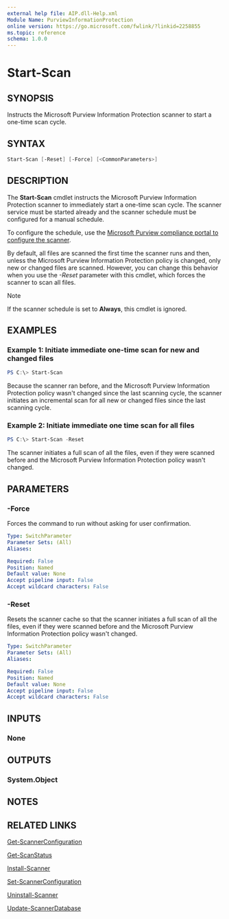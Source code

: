 ```yaml
---
external help file: AIP.dll-Help.xml
Module Name: PurviewInformationProtection
online version: https://go.microsoft.com/fwlink/?linkid=2258855
ms.topic: reference
schema: 1.0.0
---
```


# Start-Scan

## SYNOPSIS

Instructs the Microsoft Purview Information Protection scanner to start a one-time scan cycle. 

## SYNTAX

```powershell
Start-Scan [-Reset] [-Force] [<CommonParameters>]
```

## DESCRIPTION
The **Start-Scan** cmdlet instructs the Microsoft Purview Information Protection scanner to immediately start a one-time scan cycle. The scanner service must be started already and the scanner schedule must be configured for a manual schedule. 

To configure the schedule, use the [Microsoft Purview compliance portal to configure the scanner](/azure/information-protection/deploy-aip-scanner).

By default, all files are scanned the first time the scanner runs and then, unless the Microsoft Purview Information Protection policy is changed, only new or changed files are scanned. However, you can change this behavior when you use the *-Reset* parameter with this cmdlet, which forces the scanner to scan all files.
  
> [!NOTE]
> If the scanner schedule is set to **Always**, this cmdlet is ignored.
>
## EXAMPLES

### Example 1: Initiate immediate one-time scan for new and changed files
```powershell
PS C:\> Start-Scan
```

Because the scanner ran before, and the Microsoft Purview Information Protection policy wasn't changed since the last scanning cycle, the scanner initiates an incremental scan for all new or changed files since the last scanning cycle.

### Example 2: Initiate immediate one time scan for all files
```powershell
PS C:\> Start-Scan -Reset
```

The scanner initiates a full scan of all the files, even if they were scanned before and the Microsoft Purview Information Protection policy wasn't changed.

## PARAMETERS

### -Force

Forces the command to run without asking for user confirmation.

```yaml
Type: SwitchParameter
Parameter Sets: (All)
Aliases:

Required: False
Position: Named
Default value: None
Accept pipeline input: False
Accept wildcard characters: False
```

### -Reset

Resets the scanner cache so that the scanner initiates a full scan of all the files, even if they were scanned before and the Microsoft Purview Information Protection policy wasn't changed.

```yaml
Type: SwitchParameter
Parameter Sets: (All)
Aliases:

Required: False
Position: Named
Default value: None
Accept pipeline input: False
Accept wildcard characters: False
```

## INPUTS

### None

## OUTPUTS

### System.Object

## NOTES

## RELATED LINKS

[Get-ScannerConfiguration](Get-ScannerConfiguration.md)

[Get-ScanStatus](Get-ScanStatus.md)

[Install-Scanner](Install-Scanner.md)

[Set-ScannerConfiguration](Set-ScannerConfiguration.md)

[Uninstall-Scanner](Uninstall-Scanner.md)

[Update-ScannerDatabase](Update-ScannerDatabase.md)